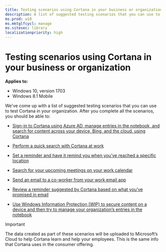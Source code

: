 ```yaml
---
title: Testing scenarios using Cortana in your business or organization (Windows 10)
description: A list of suggested testing scenarios that you can use to test Cortana in your organization.
ms.prod: w10
ms.mktglfcycl: manage
ms.sitesec: library
localizationpriority: high
---
```


# Testing scenarios using Cortana in your business or organization
**Applies to:**

-   Windows 10, version 1703 
-   Windows 8.1 Mobile

We've come up with a list of suggested testing scenarios that you can use to test Cortana in your organization. After you complete all the scenarios, you should be able to:

- [Sign-in to Cortana using Azure AD, manage entries in the notebook, and search for content across your device, Bing, and the cloud, using Cortana](cortana-at-work-scenario-1.md)

- [Perform a quick search with Cortana at work](cortana-at-work-scenario-2.md)

- [Set a reminder and have it remind you when you’ve reached a specific location](cortana-at-work-scenario-3.md)

- [Search for your upcoming meetings on your work calendar](cortana-at-work-scenario-4.md)

- [Send an email to a co-worker from your work email app](cortana-at-work-scenario-5.md)

- [Review a reminder suggested by Cortana based on what you’ve promised in email](cortana-at-work-scenario-6.md)

- [Use Windows Information Protection (WIP) to secure content on a device and then try to manage your organization’s entries in the notebook](cortana-at-work-scenario-7.md)

>[!IMPORTANT]
>The data created as part of these scenarios will be uploaded to Microsoft’s Cloud to help Cortana learn and help your employees. This is the same info that Cortana uses in the consumer offering.